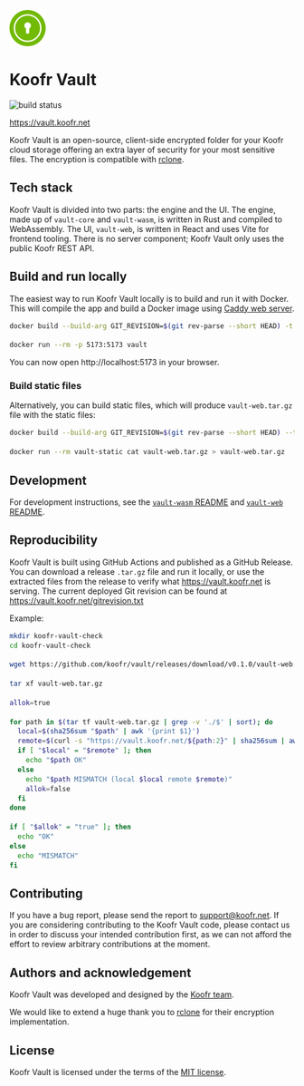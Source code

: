 ![Koofr Vault](./vault-web/src/assets/images/vault-logo.svg)

# Koofr Vault

![build status](https://github.com/koofr/vault/actions/workflows/build.yml/badge.svg)

https://vault.koofr.net

Koofr Vault is an open-source, client-side encrypted folder for your Koofr cloud storage offering an extra layer of security for your most sensitive files. The encryption is compatible with [rclone](https://rclone.org/).

## Tech stack

Koofr Vault is divided into two parts: the engine and the UI. The engine, made up of `vault-core` and `vault-wasm`, is written in Rust and compiled to WebAssembly. The UI, `vault-web`, is written in React and uses Vite for frontend tooling. There is no server component; Koofr Vault only uses the public Koofr REST API.

## Build and run locally

The easiest way to run Koofr Vault locally is to build and run it with Docker. This will compile the app and build a Docker image using [Caddy web server](https://caddyserver.com/).

```sh
docker build --build-arg GIT_REVISION=$(git rev-parse --short HEAD) -t vault .

docker run --rm -p 5173:5173 vault
```

You can now open http://localhost:5173 in your browser.

### Build static files

Alternatively, you can build static files, which will produce `vault-web.tar.gz` file with the static files:

```sh
docker build --build-arg GIT_REVISION=$(git rev-parse --short HEAD) --target static-stage -t vault-static .

docker run --rm vault-static cat vault-web.tar.gz > vault-web.tar.gz
```

## Development

For development instructions, see the [`vault-wasm` README](./vault-wasm/README.md) and [`vault-web` README](./vault-web/README.md).

## Reproducibility

Koofr Vault is built using GitHub Actions and published as a GitHub Release. You can download a release `.tar.gz` file and run it locally, or use the extracted files from the release to verify what https://vault.koofr.net is serving. The current deployed Git revision can be found at https://vault.koofr.net/gitrevision.txt


Example:

```sh
mkdir koofr-vault-check
cd koofr-vault-check

wget https://github.com/koofr/vault/releases/download/v0.1.0/vault-web.tar.gz

tar xf vault-web.tar.gz

allok=true

for path in $(tar tf vault-web.tar.gz | grep -v './$' | sort); do
  local=$(sha256sum "$path" | awk '{print $1}')
  remote=$(curl -s "https://vault.koofr.net/${path:2}" | sha256sum | awk '{print $1}')
  if [ "$local" = "$remote" ]; then
    echo "$path OK"
  else
    echo "$path MISMATCH (local $local remote $remote)"
    allok=false
  fi
done

if [ "$allok" = "true" ]; then
  echo "OK"
else
  echo "MISMATCH"
fi
```

## Contributing

If you have a bug report, please send the report to [support@koofr.net](mailto:support@koofr.net). If you are considering contributing to the Koofr Vault code, please contact us in order to discuss your intended contribution first, as we can not afford the effort to review arbitrary contributions at the moment.

## Authors and acknowledgement

Koofr Vault was developed and designed by the [Koofr team](https://koofr.eu/team/).

We would like to extend a huge thank you to [rclone](https://rclone.org/) for their encryption implementation.

## License

Koofr Vault is licensed under the terms of the [MIT license](./LIENSE).
